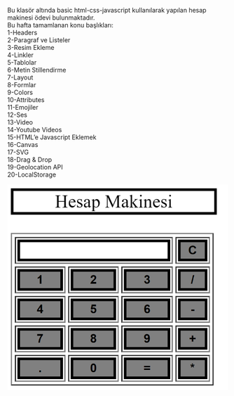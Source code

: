 Bu klasör altında basic html-css-javascript kullanılarak yapılan hesap makinesi ödevi bulunmaktadır. <br/>
Bu hafta tamamlanan konu başlıkları: <br/>
1-Headers <br/>
2-Paragraf ve Listeler <br/>
3-Resim Ekleme <br/>
4-Linkler <br/>
5-Tablolar <br/>
6-Metin Stillendirme <br/>
7-Layout <br/>
8-Formlar <br/>
9-Colors <br/>
10-Attributes <br/>
11-Emojiler <br/>
12-Ses  <br/>
13-Video <br/>
14-Youtube Videos <br/>
15-HTML’e Javascript Eklemek <br/>
16-Canvas <br/>
17-SVG <br/>
18-Drag & Drop <br/>
19-Geolocation API <br/>
20-LocalStorage <br/>

![Screenshot](hesap-makinesi-ss.png)
